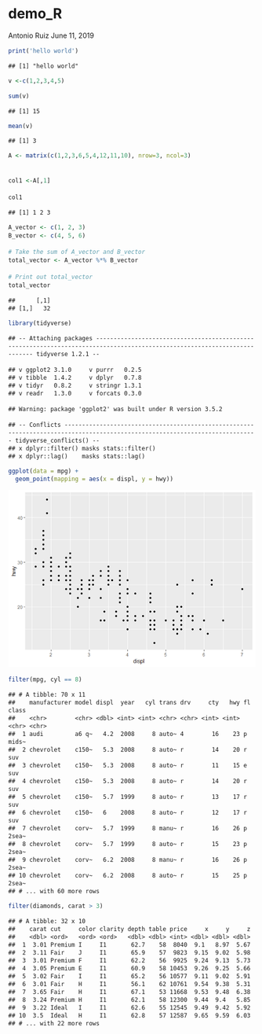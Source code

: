 demo\_R
================
Antonio Ruiz
June 11, 2019

``` r
print('hello world')
```

    ## [1] "hello world"

``` r
v <-c(1,2,3,4,5)
```

``` r
sum(v)
```

    ## [1] 15

``` r
mean(v)
```

    ## [1] 3

``` r
A <- matrix(c(1,2,3,6,5,4,12,11,10), nrow=3, ncol=3)


col1 <-A[,1]

col1
```

    ## [1] 1 2 3

``` r
A_vector <- c(1, 2, 3)
B_vector <- c(4, 5, 6)

# Take the sum of A_vector and B_vector
total_vector <- A_vector %*% B_vector
  
# Print out total_vector
total_vector
```

    ##      [,1]
    ## [1,]   32

``` r
library(tidyverse)
```

    ## -- Attaching packages -------------------------------------------------------------------------------------------------------------------------- tidyverse 1.2.1 --

    ## v ggplot2 3.1.0     v purrr   0.2.5
    ## v tibble  1.4.2     v dplyr   0.7.8
    ## v tidyr   0.8.2     v stringr 1.3.1
    ## v readr   1.3.0     v forcats 0.3.0

    ## Warning: package 'ggplot2' was built under R version 3.5.2

    ## -- Conflicts ----------------------------------------------------------------------------------------------------------------------------- tidyverse_conflicts() --
    ## x dplyr::filter() masks stats::filter()
    ## x dplyr::lag()    masks stats::lag()

``` r
ggplot(data = mpg) + 
  geom_point(mapping = aes(x = displ, y = hwy))
```

![](activity_1_2_files/figure-markdown_github/unnamed-chunk-5-1.png)

``` r
filter(mpg, cyl == 8)
```

    ## # A tibble: 70 x 11
    ##    manufacturer model displ  year   cyl trans drv     cty   hwy fl    class
    ##    <chr>        <chr> <dbl> <int> <int> <chr> <chr> <int> <int> <chr> <chr>
    ##  1 audi         a6 q~   4.2  2008     8 auto~ 4        16    23 p     mids~
    ##  2 chevrolet    c150~   5.3  2008     8 auto~ r        14    20 r     suv  
    ##  3 chevrolet    c150~   5.3  2008     8 auto~ r        11    15 e     suv  
    ##  4 chevrolet    c150~   5.3  2008     8 auto~ r        14    20 r     suv  
    ##  5 chevrolet    c150~   5.7  1999     8 auto~ r        13    17 r     suv  
    ##  6 chevrolet    c150~   6    2008     8 auto~ r        12    17 r     suv  
    ##  7 chevrolet    corv~   5.7  1999     8 manu~ r        16    26 p     2sea~
    ##  8 chevrolet    corv~   5.7  1999     8 auto~ r        15    23 p     2sea~
    ##  9 chevrolet    corv~   6.2  2008     8 manu~ r        16    26 p     2sea~
    ## 10 chevrolet    corv~   6.2  2008     8 auto~ r        15    25 p     2sea~
    ## # ... with 60 more rows

``` r
filter(diamonds, carat > 3)
```

    ## # A tibble: 32 x 10
    ##    carat cut     color clarity depth table price     x     y     z
    ##    <dbl> <ord>   <ord> <ord>   <dbl> <dbl> <int> <dbl> <dbl> <dbl>
    ##  1  3.01 Premium I     I1       62.7    58  8040  9.1   8.97  5.67
    ##  2  3.11 Fair    J     I1       65.9    57  9823  9.15  9.02  5.98
    ##  3  3.01 Premium F     I1       62.2    56  9925  9.24  9.13  5.73
    ##  4  3.05 Premium E     I1       60.9    58 10453  9.26  9.25  5.66
    ##  5  3.02 Fair    I     I1       65.2    56 10577  9.11  9.02  5.91
    ##  6  3.01 Fair    H     I1       56.1    62 10761  9.54  9.38  5.31
    ##  7  3.65 Fair    H     I1       67.1    53 11668  9.53  9.48  6.38
    ##  8  3.24 Premium H     I1       62.1    58 12300  9.44  9.4   5.85
    ##  9  3.22 Ideal   I     I1       62.6    55 12545  9.49  9.42  5.92
    ## 10  3.5  Ideal   H     I1       62.8    57 12587  9.65  9.59  6.03
    ## # ... with 22 more rows
